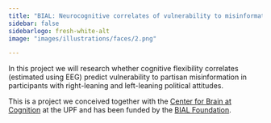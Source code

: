 ```yaml
---
title: "BIAL: Neurocognitive correlates of vulnerability to misinformation (2023-2027)"
sidebar: false
sidebarlogo: fresh-white-alt
image: "images/illustrations/faces/2.png"

---
```



In this project we will research whether cognitive flexibility correlates (estimated using EEG) predict vulnerability to partisan misinformation in participants with right-leaning and left-leaning political attitudes. 

This is a project we conceived together with the [Center for Brain at Cognition](https://www.upf.edu/web/cbc) at the UPF and has been funded by the [BIAL Foundation](https://fundacaobial.com/com/grants/).
